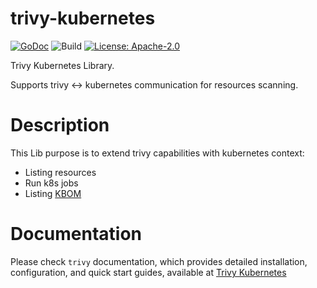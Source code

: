 # trivy-kubernetes

[![GoDoc](https://godoc.org/github.com/aquasecurity/trivy-kubernetes?status.svg)](https://godoc.org/github.com/aquasecurity/trivy-kubernetes)
![Build](https://github.com/aquasecurity/trivy-kubernetes/workflows/Build/badge.svg)
[![License: Apache-2.0](https://img.shields.io/badge/License-Apache%202.0-blue.svg)](https://github.com/aquasecurity/trivy-kubernetes/blob/main/LICENSE)

Trivy Kubernetes Library.

Supports trivy <-> kubernetes communication for resources scanning.

# Description

This Lib purpose is to extend trivy capabilities with kubernetes context:

- Listing resources
- Run k8s jobs
- Listing [KBOM](https://blog.aquasec.com/introducing-kbom-kubernetes-bill-of-materials?_hsmi=264466512&_hsenc=p2ANqtz-9DJtsKBz4A4LToG20mmlCUYTZZa1frulphJ_HPS0FGtMvQ5E0UdSCMyvPX2ScYKr1QZ5tGeo4W3FN91xKZ2mcOa0pm6w)

# Documentation

Please check `trivy` documentation, which provides detailed installation, configuration, and quick start guides, available at [Trivy Kubernetes](https://aquasecurity.github.io/trivy/latest/docs/target/kubernetes/#cli)
